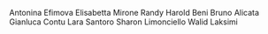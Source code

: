 Antonina Efimova
Elisabetta Mirone
Randy Harold Beni
Bruno Alicata
Gianluca Contu
Lara Santoro
Sharon Limonciello
Walid Laksimi